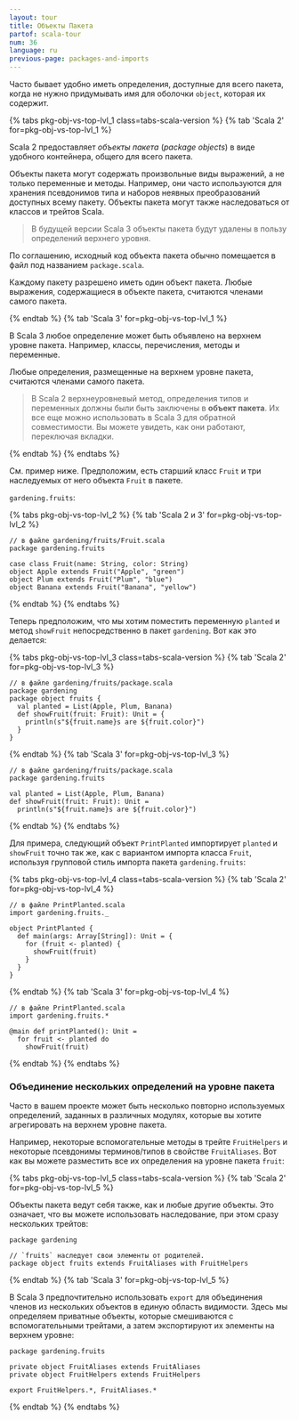 ```yaml
---
layout: tour
title: Объекты Пакета
partof: scala-tour
num: 36
language: ru
previous-page: packages-and-imports
---
```


Часто бывает удобно иметь определения, доступные для всего пакета,
когда не нужно придумывать имя для оболочки `object`, которая их содержит.

{% tabs pkg-obj-vs-top-lvl_1 class=tabs-scala-version %}
{% tab 'Scala 2' for=pkg-obj-vs-top-lvl_1 %}

Scala 2 предоставляет _объекты пакета_ (_package objects_) в виде удобного контейнера, общего для всего пакета.

Объекты пакета могут содержать произвольные виды выражений, а не только переменные и методы.
Например, они часто используются для хранения псевдонимов типа и наборов неявных преобразований доступных всему пакету.
Объекты пакета могут также наследоваться от классов и трейтов Scala.

> В будущей версии Scala 3 объекты пакета будут удалены в пользу определений верхнего уровня.

По соглашению, исходный код объекта пакета обычно помещается в файл под названием `package.scala`.

Каждому пакету разрешено иметь один объект пакета.
Любые выражения, содержащиеся в объекте пакета, считаются членами самого пакета.

{% endtab %}
{% tab 'Scala 3' for=pkg-obj-vs-top-lvl_1 %}

В Scala 3 любое определение может быть объявлено на верхнем уровне пакета.
Например, классы, перечисления, методы и переменные.

Любые определения, размещенные на верхнем уровне пакета, считаются членами самого пакета.

> В Scala 2 верхнеуровневый метод, определения типов и переменных должны были быть заключены в **объект пакета**.
> Их все еще можно использовать в Scala 3 для обратной совместимости.
> Вы можете увидеть, как они работают, переключая вкладки.

{% endtab %}
{% endtabs %}

См. пример ниже. Предположим, есть старший класс `Fruit` и три наследуемых от него объекта `Fruit` в пакете.

`gardening.fruits`:

{% tabs pkg-obj-vs-top-lvl_2 %}
{% tab 'Scala 2 и 3' for=pkg-obj-vs-top-lvl_2 %}

```
// в файле gardening/fruits/Fruit.scala
package gardening.fruits

case class Fruit(name: String, color: String)
object Apple extends Fruit("Apple", "green")
object Plum extends Fruit("Plum", "blue")
object Banana extends Fruit("Banana", "yellow")
```

{% endtab %}
{% endtabs %}

Теперь предположим, что мы хотим поместить переменную `planted` и метод `showFruit` непосредственно в пакет `gardening`.
Вот как это делается:

{% tabs pkg-obj-vs-top-lvl_3 class=tabs-scala-version %}
{% tab 'Scala 2' for=pkg-obj-vs-top-lvl_3 %}

```
// в файле gardening/fruits/package.scala
package gardening
package object fruits {
  val planted = List(Apple, Plum, Banana)
  def showFruit(fruit: Fruit): Unit = {
    println(s"${fruit.name}s are ${fruit.color}")
  }
}
```

{% endtab %}
{% tab 'Scala 3' for=pkg-obj-vs-top-lvl_3 %}

```
// в файле gardening/fruits/package.scala
package gardening.fruits

val planted = List(Apple, Plum, Banana)
def showFruit(fruit: Fruit): Unit =
  println(s"${fruit.name}s are ${fruit.color}")
```

{% endtab %}
{% endtabs %}

Для примера, следующий объект `PrintPlanted` импортирует `planted` и `showFruit` точно так же, как с вариантом импорта класса `Fruit`,
используя групповой стиль импорта пакета `gardening.fruits`:

{% tabs pkg-obj-vs-top-lvl_4 class=tabs-scala-version %}
{% tab 'Scala 2' for=pkg-obj-vs-top-lvl_4 %}

```
// в файле PrintPlanted.scala
import gardening.fruits._

object PrintPlanted {
  def main(args: Array[String]): Unit = {
    for (fruit <- planted) {
      showFruit(fruit)
    }
  }
}
```

{% endtab %}
{% tab 'Scala 3' for=pkg-obj-vs-top-lvl_4 %}

```
// в файле PrintPlanted.scala
import gardening.fruits.*

@main def printPlanted(): Unit =
  for fruit <- planted do
    showFruit(fruit)
```

{% endtab %}
{% endtabs %}

### Объединение нескольких определений на уровне пакета

Часто в вашем проекте может быть несколько повторно используемых определений,
заданных в различных модулях, которые вы хотите агрегировать на верхнем уровне пакета.

Например, некоторые вспомогательные методы в трейте `FruitHelpers`
и некоторые псевдонимы терминов/типов в свойстве `FruitAliases`.
Вот как вы можете разместить все их определения на уровне пакета `fruit`:

{% tabs pkg-obj-vs-top-lvl_5 class=tabs-scala-version %}
{% tab 'Scala 2' for=pkg-obj-vs-top-lvl_5 %}

Объекты пакета ведут себя также, как и любые другие объекты.
Это означает, что вы можете использовать наследование, при этом сразу нескольких трейтов:

```
package gardening

// `fruits` наследует свои элементы от родителей.
package object fruits extends FruitAliases with FruitHelpers
```

{% endtab %}
{% tab 'Scala 3' for=pkg-obj-vs-top-lvl_5 %}

В Scala 3 предпочтительно использовать `export` для объединения членов из нескольких объектов в единую область видимости.
Здесь мы определяем приватные объекты, которые смешиваются с вспомогательными трейтами,
а затем экспортируют их элементы на верхнем уровне:

```
package gardening.fruits

private object FruitAliases extends FruitAliases
private object FruitHelpers extends FruitHelpers

export FruitHelpers.*, FruitAliases.*
```

{% endtab %}
{% endtabs %}
